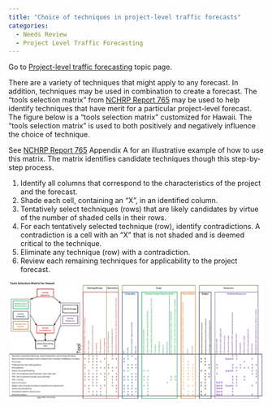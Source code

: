 ```yaml
---
title: "Choice of techniques in project-level traffic forecasts"
categories:
  - Needs Review
  - Project Level Traffic Forecasting
---
```


Go to [Project-level traffic forecasting](Project-level_traffic_forecasting) topic page.

There are a variety of techniques that might apply to any forecast. In addition, techniques may be used in combination to create a forecast.
The “tools selection matrix” from [NCHRP Report 765](NCHRP_Report_765) may be used to help identify techniques that have merit for a particular project-level forecast. The figure below is a “tools selection matrix” customized for Hawaii. The “tools selection matrix” is used to both positively and negatively influence the choice of technique.

See [NCHRP Report 765](NCHRP_Report_765) Appendix A for an illustrative example of how to use this matrix. The matrix identifies candidate techniques though this step-by-step process.

1.  Identify all columns that correspond to the characteristics of the project and the forecast.
2.  Shade each cell, containing an “X”, in an identified column.
3.  Tentatively select techniques (rows) that are likely candidates by virtue of the number of shaded cells in their rows.
4.  For each tentatively selected technique (row), identify contradictions. A contradiction is a cell with an “X” that is not shaded and is deemed critical to the technique.
5.  Eliminate any technique (row) with a contradiction.
6.  Review each remaining techniques for applicability to the project forecast.

![](ProjectLevelToolSelectionMatrix.jpg "ProjectLevelToolSelectionMatrix.jpg")

